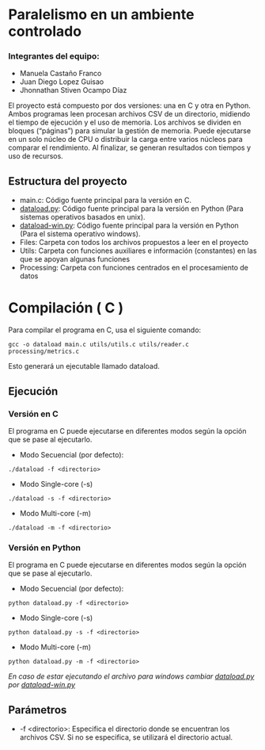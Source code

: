 <h1 class="code-line" data-line-start=0 data-line-end=1 ><a id="Paralelismo_en_un_ambiente_controlado_0"></a>Paralelismo en un ambiente controlado</h1>
<h3 class="code-line" data-line-start=1 data-line-end=2 ><a id="Integrantes_del_equipo_1"></a>Integrantes del equipo:</h3>
<ul>
<li class="has-line-data" data-line-start="2" data-line-end="3">Manuela Castaño Franco</li>
<li class="has-line-data" data-line-start="3" data-line-end="4">Juan Diego Lopez Guisao</li>
<li class="has-line-data" data-line-start="4" data-line-end="6">Jhonnathan Stiven Ocampo Díaz</li>
</ul>
<p class="has-line-data" data-line-start="6" data-line-end="7">El proyecto está compuesto por dos versiones: una en C y otra en Python. Ambos programas leen procesan archivos CSV de un directorio, midiendo el tiempo de ejecución y el uso de memoria. Los archivos se dividen en bloques (“páginas”) para simular la gestión de memoria. Puede ejecutarse en un solo núcleo de CPU o distribuir la carga entre varios núcleos para comparar el rendimiento. Al finalizar, se generan resultados con tiempos y uso de recursos.</p>
<h2 class="code-line" data-line-start=8 data-line-end=9 ><a id="Estructura_del_proyecto_8"></a>Estructura del proyecto</h2>
<ul>
<li class="has-line-data" data-line-start="9" data-line-end="10">main.c: Código fuente principal para la versión en C.</li>
<li class="has-line-data" data-line-start="10" data-line-end="11"><a href="#">dataload.py</a>: Código fuente principal para la versión en Python (Para sistemas operativos basados en unix).</li>
<li class="has-line-data" data-line-start="11" data-line-end="12"><a href="#">dataload-win.py</a>: Código fuente principal para la versión en Python (Para el sistema operativo windows).</li>
<li class="has-line-data" data-line-start="12" data-line-end="14">Files: Carpeta con todos los archivos propuestos a leer en el proyecto</li>
<li class="has-line-data" data-line-start="12" data-line-end="14">Utils: Carpeta con funciones auxiliares e información (constantes) en las que se apoyan algunas funciones</li>
<li class="has-line-data" data-line-start="12" data-line-end="14">Processing: Carpeta con funciones centrados en el procesamiento de datos</li>
</ul>
<h1 class="code-line" data-line-start=14 data-line-end=15 ><a id="Compilacin__C__14"></a>Compilación ( C )</h1>
<p class="has-line-data" data-line-start="16" data-line-end="17">Para compilar el programa en C, usa el siguiente comando:</p>
<pre><code class="has-line-data" data-line-start="19" data-line-end="21">gcc -o dataload main.c utils/utils.c utils/reader.c processing/metrics.c
</code></pre>
<p class="has-line-data" data-line-start="22" data-line-end="23">Esto generará un ejecutable llamado dataload.</p>
<h2 class="code-line" data-line-start=24 data-line-end=25 ><a id="Ejecucin_24"></a>Ejecución</h2>
<h3 class="code-line" data-line-start=25 data-line-end=26 ><a id="Versin_en_C_25"></a>Versión en C</h3>
<p class="has-line-data" data-line-start="27" data-line-end="28">El programa en C puede ejecutarse en diferentes modos según la opción que se pase al ejecutarlo.</p>
<ul>
<li class="has-line-data" data-line-start="29" data-line-end="30">Modo Secuencial (por defecto):</li>
</ul>
<pre><code class="has-line-data" data-line-start="31" data-line-end="33">./dataload -f &lt;directorio&gt;
</code></pre>
<ul>
<li class="has-line-data" data-line-start="33" data-line-end="34">Modo Single-core (-s)</li>
</ul>
<pre><code class="has-line-data" data-line-start="35" data-line-end="37">./dataload -s -f &lt;directorio&gt;
</code></pre>
<ul>
<li class="has-line-data" data-line-start="37" data-line-end="38">Modo Multi-core (-m)</li>
</ul>
<pre><code class="has-line-data" data-line-start="39" data-line-end="41">./dataload -m -f &lt;directorio&gt;
</code></pre>
<h3 class="code-line" data-line-start=42 data-line-end=43 ><a id="Versin_en_Python_42"></a>Versión en Python</h3>
<p class="has-line-data" data-line-start="44" data-line-end="45">El programa en C puede ejecutarse en diferentes modos según la opción que se pase al ejecutarlo.</p>
<ul>
<li class="has-line-data" data-line-start="46" data-line-end="47">Modo Secuencial (por defecto):</li>
</ul>
<pre><code class="has-line-data" data-line-start="48" data-line-end="50">python dataload.py -f &lt;directorio&gt;
</code></pre>
<ul>
<li class="has-line-data" data-line-start="50" data-line-end="51">Modo Single-core (-s)</li>
</ul>
<pre><code class="has-line-data" data-line-start="52" data-line-end="54">python dataload.py -s -f &lt;directorio&gt;
</code></pre>
<ul>
<li class="has-line-data" data-line-start="54" data-line-end="55">Modo Multi-core (-m)</li>
</ul>
<pre><code class="has-line-data" data-line-start="56" data-line-end="58">python dataload.py -m -f &lt;directorio&gt;
</code></pre>
<p class="has-line-data" data-line-start="59" data-line-end="60"><em>En caso de estar ejecutando el archivo para windows cambiar <a href="#">dataload.py</a> por <a href="#">dataload-win.py</a></em></p>
<h2 class="code-line" data-line-start=61 data-line-end=62 ><a id="Parmetros_61"></a>Parámetros</h2>
<ul>
<li class="has-line-data" data-line-start="62" data-line-end="63">-f &lt;directorio&gt;: Especifica el directorio donde se encuentran los archivos CSV. Si no se especifica, se utilizará el directorio actual.</li>
</ul>
